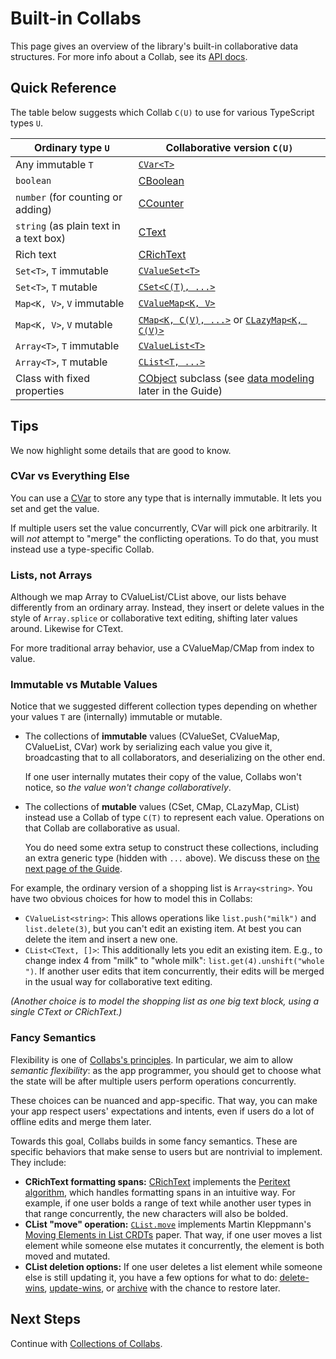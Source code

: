 # Built-in Collabs

This page gives an overview of the library's built-in collaborative data structures. For more info about a Collab, see its [API docs](../api/collabs/index.html).

## Quick Reference

The table below suggests which Collab `C(U)` to use for various TypeScript types `U`.

| Ordinary type `U`                      | Collaborative version `C(U)`                                                                                            |
| -------------------------------------- | ----------------------------------------------------------------------------------------------------------------------- |
| Any immutable `T`                      | [`CVar<T>`](../api/collabs/classes/CVar.html)                                                                           |
| `boolean`                              | [CBoolean](../api/collabs/classes/CBoolean.html)                                                                        |
| `number` (for counting or adding)      | [CCounter](../api/collabs/classes/CCounter.html)                                                                        |
| `string` (as plain text in a text box) | [CText](../api/collabs/classes/CText.html)                                                                              |
| Rich text                              | [CRichText](../api/collabs/classes/CRichText.html)                                                                      |
| `Set<T>`, `T` immutable                | [`CValueSet<T>`](../api/collabs/classes/CValueSet.html)                                                                 |
| `Set<T>`, `T` mutable                  | [`CSet<C(T), ...>`](../api/collabs/classes/CSet.html)                                                                   |
| `Map<K, V>`, `V` immutable             | [`CValueMap<K, V>`](../api/collabs/classes/CValueMap.html)                                                              |
| `Map<K, V>`, `V` mutable               | [`CMap<K, C(V), ...>`](../api/collabs/classes/CMap.html) or [`CLazyMap<K, C(V)>`](../api/collabs/classes/CLazyMap.html) |
| `Array<T>`, `T` immutable              | [`CValueList<T>`](../api/collabs/classes/CValueList.html)                                                               |
| `Array<T>`, `T` mutable                | [`CList<T, ...>`](../api/collabs/classes/CList.html)                                                                    |
| Class with fixed properties            | [CObject](../api/collabs/classes/CObject.html) subclass (see [data modeling](./data_modeling.html) later in the Guide)  |

## Tips

We now highlight some details that are good to know.

### CVar vs Everything Else

You can use a [CVar](../api/collabs/classes/CVar.html) to store any type that is internally immutable. It lets you set and get the value.

If multiple users set the value concurrently, CVar will pick one arbitrarily. It will _not_ attempt to "merge" the conflicting operations. To do that, you must instead use a type-specific Collab.

### Lists, not Arrays

Although we map Array to CValueList/CList above, our lists behave differently from an ordinary array. Instead, they insert or delete values in the style of `Array.splice` or collaborative text editing, shifting later values around. Likewise for CText.

For more traditional array behavior, use a CValueMap/CMap from index to value.

### Immutable vs Mutable Values

Notice that we suggested different collection types depending on whether your values `T` are (internally) immutable or mutable.

- The collections of **immutable** values (CValueSet, CValueMap, CValueList, CVar) work by serializing each value you give it, broadcasting that to all collaborators, and deserializing on the other end.

  If one user internally mutates their copy of the value, Collabs won't notice, so _the value won't change collaboratively_.

- The collections of **mutable** values (CSet, CMap, CLazyMap, CList) instead use a Collab of type `C(T)` to represent each value. Operations on that Collab are collaborative as usual.

  You do need some extra setup to construct these collections, including an extra generic type (hidden with `...` above). We discuss these on [the next page of the Guide](./collections.html).

For example, the ordinary version of a shopping list is `Array<string>`. You have two obvious choices for how to model this in Collabs:

- `CValueList<string>`: This allows operations like `list.push("milk")` and `list.delete(3)`, but you can't edit an existing item. At best you can delete the item and insert a new one.
- `CList<CText, []>`: This additionally lets you edit an existing item. E.g., to change index 4 from "milk" to "whole milk": `list.get(4).unshift("whole ")`. If another user edits that item concurrently, their edits will be merged in the usual way for collaborative text editing.

_(Another choice is to model the shopping list as one big text block, using a single CText or CRichText.)_

### Fancy Semantics

Flexibility is one of [Collabs's principles](../#principles). In particular, we aim to allow _semantic flexibility_: as the app programmer, you should get to choose what the state will be after multiple users perform operations concurrently.

These choices can be nuanced and app-specific. That way, you can make your app respect users' expectations and intents, even if users do a lot of offline edits and merge them later.

Towards this goal, Collabs builds in some fancy semantics. These are specific behaviors that make sense to users but are nontrivial to implement. They include:

- **CRichText formatting spans:** [CRichText](../api/collabs/classes/CRichText.html) implements the [Peritext algorithm](https://www.inkandswitch.com/peritext/), which handles formatting spans in an intuitive way. For example, if one user bolds a range of text while another user types in that range concurrently, the new characters will also be bolded.
- **CList "move" operation:** [`CList.move`](../api/collabs/classes/CList.html#move) implements Martin Kleppmann's [Moving Elements in List CRDTs](https://doi.org/10.1145/3380787.3393677) paper. That way, if one user moves a list element while someone else mutates it concurrently, the element is both moved and mutated.
- **CList deletion options:** If one user deletes a list element while someone else is still updating it, you have a few options for what to do: [delete-wins](../api/collabs/classes/CList.html#delete), [update-wins](../api/collabs/classes/CList.html#restore), or [archive](../api/collabs/classes/CList.html#archive) with the chance to restore later.

## Next Steps

Continue with [Collections of Collabs](./collections.html).
